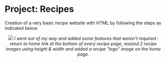 # Project: Recipes
Creation of a very basic recipe website with HTML by following the steps as indicated below.

<p align="center">
<img src="https://i.ibb.co/tHcxyRS/instructions.png">
<em>I went out of my way and added some features that weren't required : return to home link at the bottom of every recipe page, resized 2 recipe images using height & width and added a recipe "logo" image on the home page.</em></p>